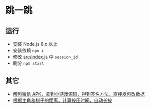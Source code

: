 # 跳一跳

## 运行
- 安装 Node.js 8.x 以上
- 安装依赖 `npm i`
- 修改 [src/index.js](src/index.js) 中 `session_id` 
- 刷分 `npm start`

## 其它
- [解包微信 APK，拿到小游戏源码，得到签名方法，直接发包改数据](https://github.com/jin10086/wxgameHacker)
- [根据主角和棋子的距离，计算按压时间，自动长按](https://github.com/wangshub/wechat_jump_game)
